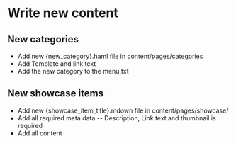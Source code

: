 # Write new content

## New categories

- Add new {new_category}.haml file in content/pages/categories
- Add Template and link text
- Add the new category to the menu.txt

## New showcase items

- Add new {showcase_item_title}.mdown file in content/pages/showcase/
- Add all required meta data
-- Description, Link text and thumbnail is required
- Add all content
